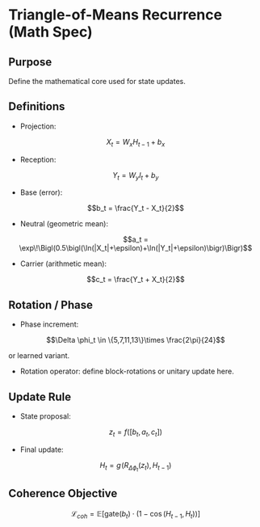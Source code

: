 # Triangle-of-Means Recurrence (Math Spec)

## Purpose
Define the mathematical core used for state updates.

## Definitions
- Projection:
```math
X_t = W_x H_{t-1} + b_x
```

- Reception:
```math
Y_t = W_y I_t + b_y
```

- Base (error):
```math
b_t = \frac{Y_t - X_t}{2}
```

- Neutral (geometric mean):
```math
a_t = \exp\!\Bigl(0.5\bigl(\ln(|X_t|+\epsilon)+\ln(|Y_t|+\epsilon)\bigr)\Bigr)
```

- Carrier (arithmetic mean):
```math
c_t = \frac{Y_t + X_t}{2}
```

## Rotation / Phase
- Phase increment:
```math
\Delta \phi_t \in \{5,7,11,13\}\times \frac{2\pi}{24}
```
or learned variant.

- Rotation operator: define block-rotations or unitary update here.

## Update Rule
- State proposal:
```math
z_t = f([b_t, a_t, c_t])
```

- Final update:
```math
H_t = g\!\bigl(R_{\Delta \phi_t}(z_t), H_{t-1}\bigr)
```

## Coherence Objective
$$
\mathcal{L}_{coh} = \mathbb{E}[\text{gate}(b_t)\cdot (1-\cos(H_{t-1},H_t))]
$$
